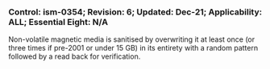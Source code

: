 ### Control: ism-0354; Revision: 6; Updated: Dec-21; Applicability: ALL; Essential Eight: N/A
<p>Non-volatile magnetic media is sanitised by overwriting it at least once (or three times if pre-2001 or under 15 GB) in its entirety with a random pattern followed by a read back for verification.</p>